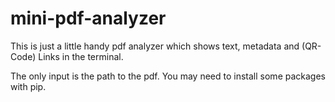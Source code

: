 # mini-pdf-analyzer
This is just a little handy pdf analyzer which shows text, metadata and (QR-Code) Links in the terminal.

The only input is the path to the pdf. You may need to install some packages with pip.
